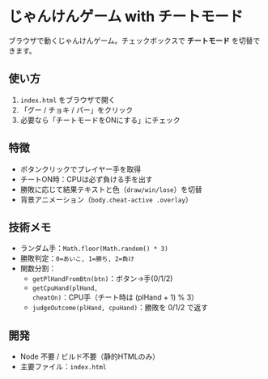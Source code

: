 # じゃんけんゲーム with チートモード

ブラウザで動くじゃんけんゲーム。チェックボックスで **チートモード** を切替できます。

## 使い方
1. `index.html` をブラウザで開く
2. 「グー / チョキ / パー」をクリック
3. 必要なら「チートモードをONにする」にチェック

## 特徴
- ボタンクリックでプレイヤー手を取得
- チートON時：CPUは必ず負ける手を出す
- 勝敗に応じて結果テキストと色（`draw/win/lose`）を切替
- 背景アニメーション（`body.cheat-active .overlay`）

## 技術メモ
- ランダム手：`Math.floor(Math.random() * 3)`
- 勝敗判定：`0=あいこ, 1=勝ち, 2=負け`
- 関数分割：
  - `getPlHandFromBtn(btn)`：ボタン→手(0/1/2)
  - `getCpuHand(plHand, cheatOn)`：CPU手（チート時は (plHand + 1) % 3）
  - `judgeOutcome(plHand, cpuHand)`：勝敗を 0/1/2 で返す

## 開発
- Node 不要 / ビルド不要（静的HTMLのみ）
- 主要ファイル：`index.html`
